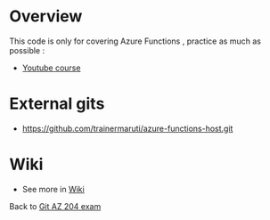 # Overview

This code is only for covering Azure Functions , practice as much as possible :
- [Youtube course](https://www.youtube.com/watch?v=YmxZnqidy4U&list=PLcE6iQkoRxhZWxtCVVNdxgwkZZ14SHRGN&index=1&t=532s)

# External gits

- https://github.com/trainermaruti/azure-functions-host.git

# Wiki 

- See more in [Wiki](https://github.com/ulysesrico33/az-204-exam-azurefunctions/wiki)

Back to [Git AZ 204 exam](https://github.com/ulysesrico33/az-204-exam.git) 


